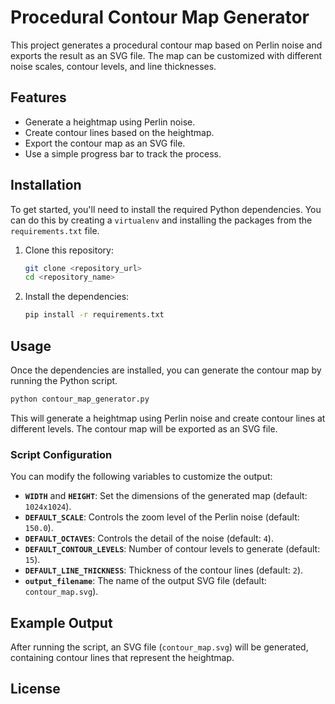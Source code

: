 
# Procedural Contour Map Generator

This project generates a procedural contour map based on Perlin noise and exports the result as an SVG file. The map can be customized with different noise scales, contour levels, and line thicknesses.

## Features
- Generate a heightmap using Perlin noise.
- Create contour lines based on the heightmap.
- Export the contour map as an SVG file.
- Use a simple progress bar to track the process.

## Installation

To get started, you'll need to install the required Python dependencies. You can do this by creating a `virtualenv` and installing the packages from the `requirements.txt` file.

1. Clone this repository:
   ```bash
   git clone <repository_url>
   cd <repository_name>
   ```

2. Install the dependencies:
   ```bash
   pip install -r requirements.txt
   ```

## Usage

Once the dependencies are installed, you can generate the contour map by running the Python script.

```bash
python contour_map_generator.py
```

This will generate a heightmap using Perlin noise and create contour lines at different levels. The contour map will be exported as an SVG file.

### Script Configuration
You can modify the following variables to customize the output:
- **`WIDTH`** and **`HEIGHT`**: Set the dimensions of the generated map (default: `1024x1024`).
- **`DEFAULT_SCALE`**: Controls the zoom level of the Perlin noise (default: `150.0`).
- **`DEFAULT_OCTAVES`**: Controls the detail of the noise (default: `4`).
- **`DEFAULT_CONTOUR_LEVELS`**: Number of contour levels to generate (default: `15`).
- **`DEFAULT_LINE_THICKNESS`**: Thickness of the contour lines (default: `2`).
- **`output_filename`**: The name of the output SVG file (default: `contour_map.svg`).

## Example Output

After running the script, an SVG file (`contour_map.svg`) will be generated, containing contour lines that represent the heightmap.

## License


